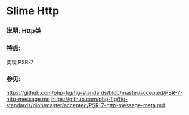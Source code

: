 # Slime Http

### 说明: Http类
### 特点:
实现 PSR-7 

### 参见: 
https://github.com/php-fig/fig-standards/blob/master/accepted/PSR-7-http-message.md
https://github.com/php-fig/fig-standards/blob/master/accepted/PSR-7-http-message-meta.md